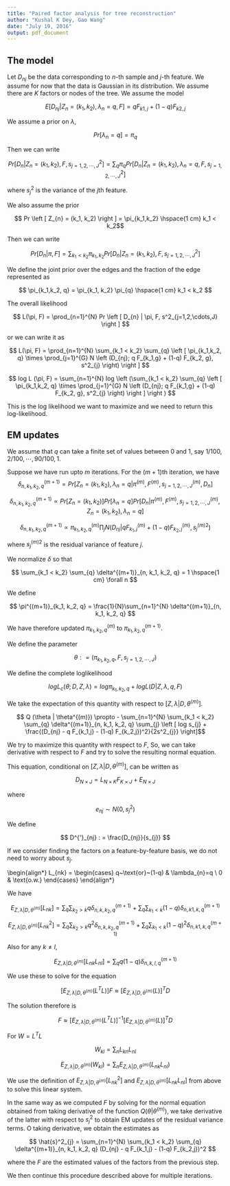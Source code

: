 ```yaml
---
title: "Paired factor analysis for tree reconstruction"
author: "Kushal K Dey, Gao Wang"
date: "July 19, 2016"
output: pdf_document
---
```


## The model

Let $D_{nj}$ be the data corresponding to $n$-th sample and $j$-th feature. 
We assume for now that the data is Gaussian in its distribution. 
We assume there are $K$ factors or nodes of the tree. We assume the model 

$$ E \left [ D_{nj} | Z_{n} = (k_1, k_2), \lambda_{n}=q, F \right] = q F_{k1,j} + (1-q) F_{k2,j} $$

We assume a prior on $\lambda$,

$$ Pr \left [ \lambda_{n} = q \right ] = \pi_{q}  $$

Then we can write 

$$ Pr \left [ D_{n} | Z_{n}=(k_1,k_2), F, s^2_{j=1,2,\cdots,J} \right ] = \sum_{q} \pi_{q} Pr \left [D_{n} | Z_{n}=(k_1,k_2), \lambda_{n}=q, F, s^2_{j=1,2,\cdots,J} \right ] $$

where $s^2_{j}$ is the variance of the $j$th feature.

We also assume the prior 

$$ Pr \left [ Z_{n} = (k_1, k_2) \right ] = \pi_{k_1,k_2} \hspace{1 cm} k_1 < k_2$$

Then we can write 

$$ Pr \left [ D_{n} | \pi, F \right ] = \sum_{k_1 < k_2} \pi_{k_1, k_2} Pr \left [ D_{n} | Z_{n}=(k_1,k_2), F, s^2_{j=1,2,\cdots,J} \right ] $$

We define the joint prior over the edges and the fraction of the edge represented as 

$$ \pi_{k_1,k_2, q} = \pi_{k_1, k_2} \pi_{q} \hspace{1 cm} k_1 < k_2 $$

The overall likelihood 

$$ L(\pi, F) = \prod_{n=1}^{N} Pr \left [ D_{n} | \pi, F, s^2_{j=1,2,\cdots,J} \right ] $$

or we can write it as 

$$ L(\pi, F) = \prod_{n=1}^{N} \sum_{k_1 < k_2} \sum_{q} \left [ \pi_{k_1,k_2, q} \times \prod_{j=1}^{G} N \left (D_{nj}; q F_{k_1,g} + (1-q) F_{k_2, g}, s^2_{j} \right) \right ]  $$

$$ log L (\pi, F) = \sum_{n=1}^{N} log \left (\sum_{k_1 < k_2} \sum_{q} \left [ \pi_{k_1,k_2, q} \times \prod_{j=1}^{G} N \left (D_{nj}; q F_{k_1,g} + (1-q) F_{k_2, g}, s^2_{j} \right) \right ] \right ) $$

This is the log likelihood we want to maximize and we need to return this log-likelihood. 

## EM updates

We assume that $q$ can take a finite set of values between $0$ and $1$, 
say $1/100, 2/100, \cdots, 90/100, 1$.

Suppose we have run upto $m$ iterations. For the $(m+1)$th iteration, we have 
$$\delta^{(m+1)}_{n, k_1, k_2, q} = Pr \left [ Z_{n} = (k_1, k_2), \lambda_{n} = q | \pi^{(m)}, F^{(m)}, s^{(m)}_{j=1,2,\cdots,J}, D_{n} \right ] $$

$$\delta^{(m+1)}_{n, k_1, k_2, q} \propto Pr \left [ Z_{n} = (k_1, k_2) \right] Pr \left [ \lambda_{n} = q \right] Pr \left [ D_{n} |  \pi^{(m)}, F^{(m)}, s^{(m)}_{j=1,2,\cdots,J}, Z_{n}= (k_1, k_2), \lambda_{n}=q \right] $$

$$ \delta^{(m+1)}_{n, k_1, k_2, q} \propto \pi^{(m)}_{k_1,k_2, q} \prod_{j} N \left (D_{nj} | qF^{(m)}_{k_1,j} + (1-q)F^{(m)}_{k_2,j}, {s_j^{(m)}}^2 \right) $$

where ${s_j^{(m)}}^2$ is the residual variance of feature $j$.

We normalize $\delta$ so that 

$$ \sum_{k_1 < k_2} \sum_{q} \delta^{(m+1)}_{n, k_1, k_2, q} = 1 \hspace{1 cm} \forall n $$

We define 

$$ \pi^{(m+1)}_{k_1, k_2, q} = \frac{1}{N}\sum_{n=1}^{N} \delta^{(m+1)}_{n, k_1, k_2, q} $$


We have therefore updated $\pi^{(m)}_{k_1, k_2, q}$ to $\pi^{(m+1)}_{k_1, k_2, q}$.

We define the parameter 

$$ \theta : = \left (\pi_{k_1,k_2, q}, F, s_{j=1,2,\cdots,J} \right ) $$

We define the complete loglikelihood 

$$ log L_{c} \left (\theta; D, Z, \lambda \right ) = log \pi_{k_1,k_2, q} + log L (D | Z, \lambda, q, F) $$

We take the expectation of this quantity with respect to $\left [ Z, \lambda | D, \theta^{(m)} \right ]$.

$$ Q (\theta | \theta^{(m)}) \propto - \sum_{n=1}^{N} \sum_{k_1 < k_2} \sum_{q} \delta^{(m+1)}_{n, k_1, k_2, q}  \sum_{j} \left [ log s_{j} + \frac{(D_{nj} - q F_{k_1,j} - (1-q) F_{k_2,j})^2}{2s^2_{j}} \right]$$

We try to maximize this quantity with respect to $F$, So, we can take derivative with respect to $F$ and try to solve the resulting normal equation.

This equation, conditional on $\left [ Z, \lambda | D, \theta^{(m)} \right ]$, can be written as 

$$ D_{N \times J} = L_{N \times K} F_{K \times J} + E_{N \times J} $$

where 

$$ e_{nj} \sim N(0, s^2_{j}) $$

We define 

$$ D^{'}_{nj} : = \frac{D_{nj}}{s_{j}} $$

If we consider finding the factors on a feature-by-feature basis, we do not need to worry about $s_j$.

\begin{align*}
L_{nk} =
\begin{cases}
    q~\text{or}~(1-q) & \lambda_{n}=q \\
    0 & \text{o.w.}
\end{cases}
\end{align*}

We have 

$$ E_{ Z, \lambda | D, \theta^{(m)}} \left [ L_{nk} \right ] = \sum_{q}  \sum_{k_2 > k} q \delta^{(m+1)}_{n,k,k_2, q}  + \sum_{q}  \sum_{k_1 < k} (1-q) \delta^{(m+1)}_{n,k1,k,q}$$

$$ E_{ Z, \lambda | D, \theta^{(m)}} \left [ L^2_{nk} \right ] = \sum_{q}  \sum_{k_2 > k} q^2 \delta^{(m+1)}_{n,k,k_2, q}  + \sum_{q}  \sum_{k_1 < k} (1-q)^2 \delta^{(m+1)}_{n,k1,k,q} $$

Also for any $k \neq l$,

$$ E_{ Z, \lambda | D, \theta^{(m)}} \left [ L_{nk}L_{nl} \right ] =
\sum_{q} q(1-q) \delta^{(m+1)}_{n,k,l,q} $$

We use these to solve for the equation

$$ \left [ E_{ Z, \lambda | D, \theta^{(m)}} \left( L^{T}L \right ) \right ] F \approx \left [ E_{ Z, \lambda | D, \theta^{(m)}} (L) \right] ^{T} D $$

The solution therefore is 

$$ F \approx \left [ E_{ Z, \lambda | D, \theta^{(m)}} \left( L^{T}L \right ) \right]^{-1} \left [ E_{ Z, \lambda | D, \theta^{(m)}} (L) \right]^{T} D $$

For $W = L^{T}L$

$$ W_{kl} = \sum_{n} L_{kn}L_{nl} $$

$$ E_{ Z, \lambda | D, \theta^{(m)}} \left ( W_{kl} \right ) = \sum_{n}  E_{ Z, \lambda | D, \theta^{(m)}} \left ( L_{nk}L_{nl} \right) $$

We use the definition of $E_{ Z, \lambda | D, \theta^{(m)}} \left [ L^2_{nk} \right ]$ 
and $E_{ Z, \lambda | D, \theta^{(m)}} \left [ L_{nk}L_{nl} \right ]$ 
from above to solve this linear system. 

In the same way as we computed $F$ by solving for the normal equation obtained from taking derivative of the function $Q (\theta | \theta^{(m)})$, we take derivative of the latter with respect to $s^2_{j}$ to obtain EM updates of the residual variance terms. O  taking derivative, we obtain the estimates as 

$$ \hat{s}^2_{j} = \sum_{n=1}^{N} \sum_{k_1 < k_2} \sum_{q} \delta^{(m+1)}_{n, k_1, k_2, q} (D_{nj} - q F_{k_1,j} - (1-q) F_{k_2,j})^2 $$

where the $F$ are the estimated values of the factors from the previous step.

We then continue this procedure described above for multiple iterations.
